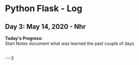<!-- 
## Day N: May N, 2020 - Nhr
**Today's Progress:**  
**Thoughts:**  
**Link to work:**  
<br><br>

---
-->

# Python Flask - Log

## Day 3: May 14, 2020 - Nhr
**Today's Progress:**  
Start Notes document what was learned the past couple of days
<br><br>

---3
